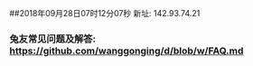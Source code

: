 ##2018年09月28日07时12分07秒 新址: 142.93.74.21
### 兔友常见问题及解答: https://github.com/wanggonging/d/blob/w/FAQ.md
